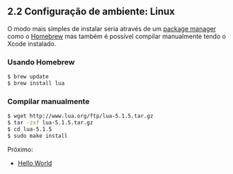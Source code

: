 ## 2.2 Configuração de ambiente: Linux

O modo mais simples de instalar seria através de um [package manager](https://pt.wikipedia.org/wiki/Sistema_gestor_de_pacotes) como o [Homebrew](https://brew.sh/) mas também é possível compilar manualmente tendo o Xcode instalado.

### Usando Homebrew
```sh
$ brew update
$ brew install lua
```

### Compilar manualmente
```sh
$ wget http://www.lua.org/ftp/lua-5.1.5.tar.gz
$ tar -zxf lua-5.1.5.tar.gz
$ cd lua-5.1.5
$ sudo make install
```

Próximo: 
- [Hello World](/Basico/hello-world.md)